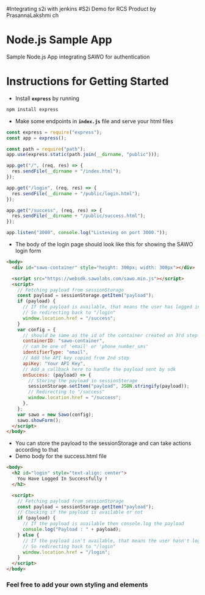 #Integrating s2i with jenkins
#S2i Demo for RCS Product by PrasannaLakshmi ch

# Node.js Sample App

Sample Node.js App integrating SAWO for authentication

# Instructions for Getting Started

- Install **`express`** by running

```bash
npm install express
```

- Make some endpoints in **`index.js`** file and serve your html files

```javascript
const express = require("express");
const app = express();

const path = require("path");
app.use(express.static(path.join(__dirname, "public")));

app.get("/", (req, res) => {
  res.sendFile(__dirname + "/index.html");
});

app.get("/login", (req, res) => {
  res.sendFile(__dirname + "/public/login.html");
});

app.get("/success", (req, res) => {
  res.sendFile(__dirname + "/public/success.html");
});

app.listen("3000", console.log("Listening on port 3000."));
```

- The body of the login page should look like this for showing the SAWO login form

```html
<body>
  <div id="sawo-container" style="height: 300px; width: 300px"></div>

  <script src="https://websdk.sawolabs.com/sawo.min.js"></script>
  <script>
    // Fetching payload from sessionStorage
    const payload = sessionStorage.getItem("payload");
    if (payload) {
      // If the payload is available, that means the user has logged in already.
      // So redirecting back to "/login"
      window.location.href = "/success";
    }
    var config = {
      // should be same as the id of the container created on 3rd step
      containerID: "sawo-container",
      // can be one of 'email' or 'phone_number_sms'
      identifierType: "email",
      // Add the API key copied from 2nd step
      apiKey: "Your API Key",
      // Add a callback here to handle the payload sent by sdk
      onSuccess: (payload) => {
        // Storing the payload in sessionStorage
        sessionStorage.setItem("payload", JSON.stringify(payload));
        // Redirecting to "/success"
        window.location.href = "/success";
      },
    };
    var sawo = new Sawo(config);
    sawo.showForm();
  </script>
</body>
```

- You can store the payload to the sessionStorage and can take actions according to that
- Demo body for the success.html file

```html
<body>
  <h2 id="login" style="text-align: center">
    You Have Logged In Successfully !
  </h2>

  <script>
    // Fetching payload from sessionStorage
    const payload = sessionStorage.getItem("payload");
    // Checking if the payload is available or not
    if (payload) {
      // If the payload is available then console.log the payload
      console.log("Payload : " + payload);
    } else {
      // If the payload isn't available, that means the user hasn't logged in yet.
      // So redirecting back to "/login"
      window.location.href = "/login";
    }
  </script>
</body>
```

### Feel free to add your own styling and elements
